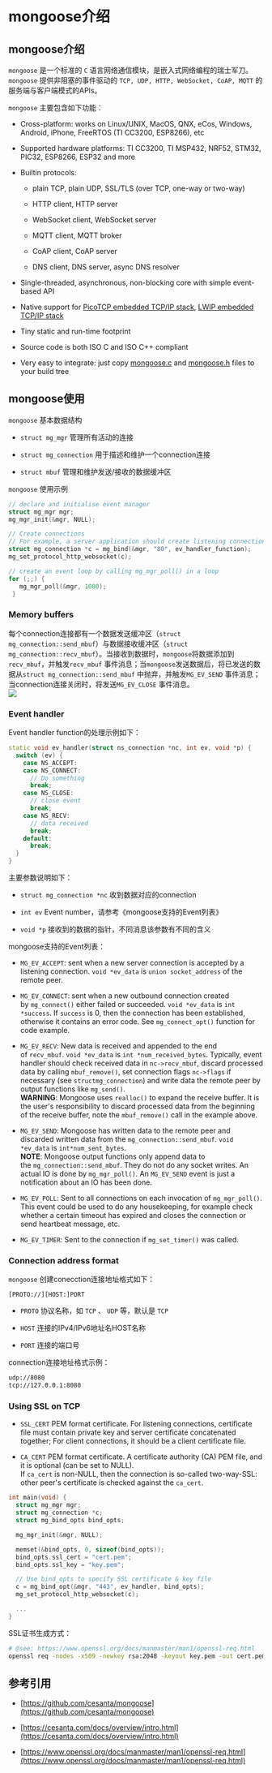# mongoose介绍


<a name="ngdkxu"></a>
## mongoose介绍
`mongoose` 是一个标准的 `C` 语言网络通信模块，是嵌入式网络编程的瑞士军刀。`mongoose` 提供非阻塞的事件驱动的 `TCP, UDP, HTTP, WebSocket, CoAP, MQTT` 的服务端与客户端模式的APIs。

`mongoose` 主要包含如下功能：

- Cross-platform: works on Linux/UNIX, MacOS, QNX, eCos, Windows, Android, iPhone, FreeRTOS (TI CC3200, ESP8266), etc

- Supported hardware platforms: TI CC3200, TI MSP432, NRF52, STM32, PIC32, ESP8266, ESP32 and more

- Builtin protocols:

   - plain TCP, plain UDP, SSL/TLS (over TCP, one-way or two-way)

   - HTTP client, HTTP server

   - WebSocket client, WebSocket server

   - MQTT client, MQTT broker

   - CoAP client, CoAP server

   - DNS client, DNS server, async DNS resolver

- Single-threaded, asynchronous, non-blocking core with simple event-based API

- Native support for [PicoTCP embedded TCP/IP stack](http://www.picotcp.com/), [LWIP embedded TCP/IP stack](https://en.wikipedia.org/wiki/LwIP)

- Tiny static and run-time footprint

- Source code is both ISO C and ISO C++ compliant

- Very easy to integrate: just copy [mongoose.c](https://raw.githubusercontent.com/cesanta/mongoose/master/mongoose.c) and [mongoose.h](https://raw.githubusercontent.com/cesanta/mongoose/master/mongoose.h) files to your build tree


<a name="zhrhlb"></a>
## mongoose使用
`mongoose` 基本数据结构

- `struct mg_mgr` 管理所有活动的连接

- `struct mg_connection` 用于描述和维护一个connection连接

- `struct mbuf` 管理和维护发送/接收的数据缓冲区


`mongoose` 使用示例
```cpp
// declare and initialise event manager
struct mg_mgr mgr;
mg_mgr_init(&mgr, NULL);

// Create connections
// For example, a server application should create listening connections
struct mg_connection *c = mg_bind(&mgr, "80", ev_handler_function);
mg_set_protocol_http_websocket(c);

// create an event loop by calling mg_mgr_poll() in a loop
for (;;) {
   mg_mgr_poll(&mgr, 1000);
 }
```

<a name="p9iews"></a>
### Memory buffers
每个connection连接都有一个数据发送缓冲区（`struct mg_connection::send_mbuf`）与数据接收缓冲区（`struct mg_connection::recv_mbuf`）。当接收到数据时，`mongoose`将数据添加到`recv_mbuf`，并触发`recv_mbuf` 事件消息；当`mongoose`发送数据后，将已发送的数据从`struct mg_connection::send_mbuf` 中抛弃，并触发`MG_EV_SEND` 事件消息；当connection连接关闭时，将发送`MG_EV_CLOSE` 事件消息。<br />![](https://cdn.nlark.com/yuque/0/2018/png/176519/1543373709346-08ee106b-5f6a-4f2e-8191-de16225b7e81.png#width=573)
<a name="z0xnkp"></a>
### Event handler
Event handler function的处理示例如下：
```cpp
static void ev_handler(struct ns_connection *nc, int ev, void *p) {
  switch (ev) {
    case NS_ACCEPT:
    case NS_CONNECT:
      // Do something
      break;
    case NS_CLOSE:
      // close event
      break;
    case NS_RECV:
      // data received
      break;
    default:
      break;
  }
}
```
主要参数说明如下：

- `struct mg_connection *nc` 收到数据对应的connection

- `int ev` Event number，请参考《mongoose支持的Event列表》

- `void *p` 接收到的数据的指针，不同消息该参数有不同的含义


mongoose支持的Event列表：

- `MG_EV_ACCEPT`: sent when a new server connection is accepted by a listening connection. `void *ev_data` is `union socket_address` of the remote peer.

- `MG_EV_CONNECT`: sent when a new outbound connection created by `mg_connect()` either failed or succeeded. `void *ev_data` is `int *success`. If `success` is 0, then the connection has been established, otherwise it contains an error code. See `mg_connect_opt()` function for code example.

- `MG_EV_RECV`: New data is received and appended to the end of `recv_mbuf`. `void *ev_data` is `int *num_received_bytes`. Typically, event handler should check received data in `nc->recv_mbuf`, discard processed data by calling `mbuf_remove()`, set connection flags `nc->flags` if necessary (see `structmg_connection`) and write data the remote peer by output functions like `mg_send()`.<br />**WARNING**: Mongoose uses `realloc()` to expand the receive buffer. It is the user's responsibility to discard processed data from the beginning of the receive buffer, note the `mbuf_remove()` call in the example above.

- `MG_EV_SEND`: Mongoose has written data to the remote peer and discarded written data from the `mg_connection::send_mbuf`. `void *ev_data` is `int*num_sent_bytes`.<br />**NOTE**: Mongoose output functions only append data to the `mg_connection::send_mbuf`. They do not do any socket writes. An actual IO is done by `mg_mgr_poll()`. An `MG_EV_SEND` event is just a notification about an IO has been done.

- `MG_EV_POLL`: Sent to all connections on each invocation of `mg_mgr_poll()`. This event could be used to do any housekeeping, for example check whether a certain timeout has expired and closes the connection or send heartbeat message, etc.

- `MG_EV_TIMER`: Sent to the connection if `mg_set_timer()` was called.


<a name="0czgqb"></a>
### Connection address format
`mongoose` 创建conecction连接地址格式如下：
```
[PROTO://][HOST:]PORT
```

- `PROTO` 协议名称，如 `TCP` 、 `UDP` 等，默认是 `TCP` 

- `HOST` 连接的IPv4/IPv6地址名HOST名称

- `PORT` 连接的端口号


connection连接地址格式示例：
```bash
udp://8080
tcp://127.0.0.1:8080
```

<a name="wf00gi"></a>
### Using SSL on TCP

- `SSL_CERT` PEM format certificate. For listening connections, certificate file must contain private key and server certificate concatenated together; For client connections, it should be a client certificate file.

- `CA_CERT` PEM format certificate. A certificate authority (CA) PEM file, and it is optional (can be set to NULL). <br />If `ca_cert` is non-NULL, then the connection is so-called two-way-SSL: other peer's certificate is checked against the `ca_cert`.

```cpp
int main(void) {
  struct mg_mgr mgr;
  struct mg_connection *c;
  struct mg_bind_opts bind_opts;

  mg_mgr_init(&mgr, NULL);

  memset(&bind_opts, 0, sizeof(bind_opts));
  bind_opts.ssl_cert = "cert.pem";
  bind_opts.ssl_key = "key.pem";

  // Use bind_opts to specify SSL certificate & key file
  c = mg_bind_opt(&mgr, "443", ev_handler, bind_opts);
  mg_set_protocol_http_websocket(c);

  ...
}
```

SSL证书生成方式：
```bash
# @see: https://www.openssl.org/docs/manmaster/man1/openssl-req.html
openssl req -nodes -x509 -newkey rsa:2048 -keyout key.pem -out cert.pem -days 9999
```

<a name="3ggrpr"></a>
## 参考引用

- [https://github.com/cesanta/mongoose](https://github.com/cesanta/mongoose)

- [https://cesanta.com/docs/overview/intro.html](https://cesanta.com/docs/overview/intro.html)

- [https://www.openssl.org/docs/manmaster/man1/openssl-req.html](https://www.openssl.org/docs/manmaster/man1/openssl-req.html)



